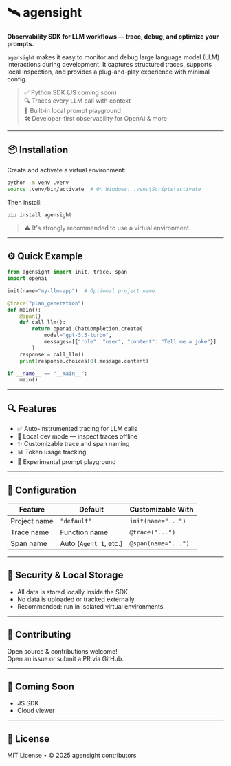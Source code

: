 # 🛰️ agensight

**Observability SDK for LLM workflows — trace, debug, and optimize your prompts.**

`agensight` makes it easy to monitor and debug large language model (LLM) interactions during development. It captures structured traces, supports local inspection, and provides a plug-and-play experience with minimal config.

> ✅ Python SDK (JS coming soon)  
> 🔍 Traces every LLM call with context  
> 🧪 Built-in local prompt playground  
> 🛠️ Developer-first observability for OpenAI & more

---

## 📦 Installation

Create and activate a virtual environment:

```bash
python -m venv .venv
source .venv/bin/activate  # On Windows: .venv\Scripts\activate
```

Then install:

```bash
pip install agensight
```

> ⚠️ It's strongly recommended to use a virtual environment.

---

## ⚙️ Quick Example

```python
from agensight import init, trace, span
import openai

init(name="my-llm-app")  # Optional project name

@trace("plan_generation")
def main():
    @span()
    def call_llm():
        return openai.ChatCompletion.create(
            model="gpt-3.5-turbo",
            messages=[{"role": "user", "content": "Tell me a joke"}]
        )
    response = call_llm()
    print(response.choices[0].message.content)

if __name__ == "__main__":
    main()
```

---

## 🔍 Features

- ✅ Auto-instrumented tracing for LLM calls
- 🧪 Local dev mode — inspect traces offline
- ✨ Customizable trace and span naming
- 📊 Token usage tracking
- 🧰 Experimental prompt playground

---

## 🔧 Configuration

| Feature              | Default                     | Customizable With         |
|----------------------|-----------------------------|----------------------------|
| Project name         | `"default"`                 | `init(name="...")`        |
| Trace name           | Function name               | `@trace("...")`           |
| Span name            | Auto (`Agent 1`, etc.)      | `@span(name="...")`       |

---

## 🔐 Security & Local Storage

- All data is stored locally inside the SDK.
- No data is uploaded or tracked externally.
- Recommended: run in isolated virtual environments.

---

## 🤝 Contributing

Open source & contributions welcome!  
Open an issue or submit a PR via GitHub.

---

## 📌 Coming Soon

- JS SDK  
- Cloud viewer  

---

## 📎 License

MIT License • © 2025 agensight contributors
